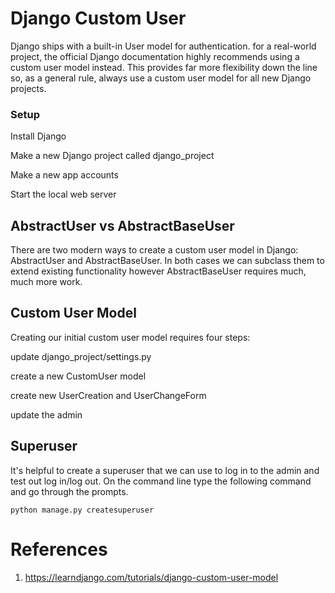 # Django Custom User
Django ships with a built-in User model for authentication. for a real-world project, the official Django documentation highly recommends using a custom user model instead. This provides far more flexibility down the line so, as a general rule, always use a custom user model for all new Django projects.

### Setup
Install Django

Make a new Django project called django_project

Make a new app accounts

Start the local web server


## AbstractUser vs AbstractBaseUser
There are two modern ways to create a custom user model in Django: AbstractUser and AbstractBaseUser. In both cases we can subclass them to extend existing functionality however AbstractBaseUser requires much, much more work.

## Custom User Model
Creating our initial custom user model requires four steps:

update django_project/settings.py

create a new CustomUser model

create new UserCreation and UserChangeForm

update the admin
## Superuser
It's helpful to create a superuser that we can use to log in to the admin and test out log in/log out. On the command line type the following command and go through the prompts.
```
python manage.py createsuperuser
```
# References
1. https://learndjango.com/tutorials/django-custom-user-model
